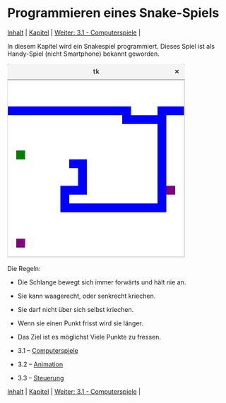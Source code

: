 # Programmieren eines Snake-Spiels

 [Inhalt](README.md) |  [Kapitel](snakespiel.md) |  [Weiter: 3.1 - Computerspiele](Computerspiel.md) | 

In diesem Kapitel wird ein Snakespiel programmiert. Dieses Spiel ist als Handy-Spiel (nicht Smartphone) bekannt geworden.

![Snake Spiel](img/snake.png)

Die Regeln:
  * Die Schlange bewegt sich immer forwärts und hält nie an.
  * Sie kann waagerecht, oder senkrecht kriechen.
  * Sie darf nicht über sich selbst kriechen.
  * Wenn sie einen Punkt frisst wird sie länger.
  * Das Ziel ist es möglichst Viele Punkte zu fressen.

  
   * 3.1 – [Computerspiele](Computerspiel.md)
   * 3.2 – [Animation](Animation.md)
   * 3.3 – [Steuerung](Steuerung.md)


 [Inhalt](README.md) |  [Kapitel](snakespiel.md) |  [Weiter: 3.1 - Computerspiele](Computerspiel.md) | 

